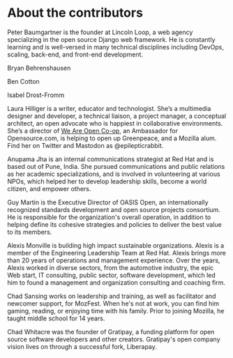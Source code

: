 # About the contributors
Peter Baumgartner is the founder at Lincoln Loop, a web agency specializing in the open source Django web framework. He is constantly learning and is well-versed in many technical disciplines including DevOps, scaling, back-end, and front-end development.

Bryan Behrenshausen

Ben Cotton

Isabel Drost-Fromm

Laura Hilliger is a writer, educator and technologist. She’s a multimedia designer and developer, a technical liaison, a project manager, a conceptual architect, an open advocate who is happiest in collaborative environments. She’s a director of [We Are Open Co-op](https://weareopen.coop), an Ambassador for Opensource.com, is helping to open up Greenpeace, and a Mozilla alum. Find her on Twitter and Mastodon as @epilepticrabbit.

Anupama Jha is an internal communications strategist at Red Hat and is based out of Pune, India. She pursued communications and public relations as her academic specializations, and is involved in volunteering at various NPOs, which helped her to develop leadership skills, become a world citizen, and empower others.

Guy Martin is the Executive Director of OASIS Open, an internationally recognized standards development and open source projects consortium. He is responsible for the organization's overall operation, in addition to helping define its cohesive strategies and policies to deliver the best value to its members.

Alexis Monville is building high impact sustainable organizations. Alexis is a member of the Engineering Leadership Team at Red Hat. Alexis brings more than 20 years of operations and management experience. Over the years, Alexis worked in diverse sectors, from the automotive industry, the epic Web start, IT consulting, public sector, software development, which led him to found a management and organization consulting and coaching firm.

Chad Sansing works on leadership and training, as well as facilitator and newcomer support, for MozFest. When he's not at work, you can find him gaming, reading, or enjoying time with his family. Prior to joining Mozilla, he taught middle school for 14 years.

Chad Whitacre was the founder of Gratipay, a funding platform for open source software developers and other creators. Gratipay's open company vision lives on through a successful fork, Liberapay.
